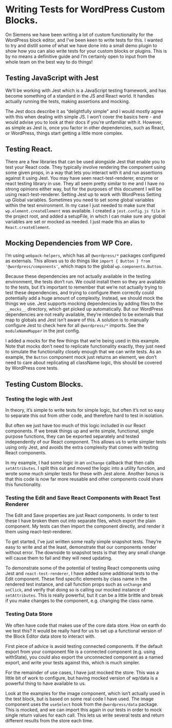 # Writing Tests for WordPress Custom Blocks.

On Siemens we have been writing a lot of custom functionality for the WordPress block editor, and I’ve been keen to write tests for this. I wanted to try and distill some of what we have done into a small demo plugin to show how you can also write tests for your custom blocks or plugins. This is by no means a definitive guide and I’m certainly open to input from the whole team on the best way to do things!

## Testing JavaScript with Jest

We’ll be working with Jest which is a JavaScript testing framework, and has become something of a standard in the JS and React world. It handles actually running the tests, making assertions and mocking. 

The Jest docs describe it as “delightfully simple" and I would mostly agree with this when dealing with simple JS. I won’t cover the basics here - and would advise you to look at their docs if you’re unfamiliar with it.  However, as simple as Jest is, once you factor in other dependencies, such as React, or WordPress, things start getting a little more complex.

## Testing React.

There are a few libraries that can be used alongside Jest that enable you to test your React code. They typically involve rendering the component using some given props, in a way that lets you interact with it and run assertions against it using Jest. You may have seen react-test-renderer, enzyme or react testing library in use. They all seem pretty similar to me and I have no strong opinions either way, but for the purposes of this document I will be using react-test-renderer. 
Setting Jest up to work with WordPress
Setting up Global variables.
Sometimes you need to set some global variables within the test environment. In my case I just needed to make sure that `wp.element.createElement` was available. I created a `jest.config.js file` in the project root, and added a setupFile, in which I can make sure any global variables are set or mocked as needed. I just made this an alias to `React.createElement`.

## Mocking Dependencies from WP Core.

I’m using `webpack-helpers`, which has all `@wordpress/*` packages configured as externals. This allows us to do things like `import { Button } from '@wordpress/components'`, which maps to the global `wp.components.Button`. 

Because these dependencies are not actually available in the testing environment, the tests don’t run. We could install them so they are available to the tests, but it’s important to remember that we’re not actually trying to test these dependencies, and trying to configure them correctly could potentially add a huge amount of complexity. Instead, we should mock the things we use. Jest supports mocking dependencies by adding files to the `__mocks__` directory, which get picked up automatically. But our WordPress dependencies are not really available, they’re intended to be externals that map to globals and Jest isn’t aware of this. A solution is to manually configure Jest to check here for all `@wordpress/*` imports. See the `moduleNameMapper` in the jest config.

I added a mocks for the few things that we’re being used in this example. Note that mocks don’t need to replicate functionality exactly, they just need to simulate the functionality closely enough that we can write tests. As an example, the `Button` component mock just returns an element, we don’t need to care about replicating all className logic, this should be covered by WordPress core tests. 

## Testing Custom Blocks.

### Testing the logic with Jest

In theory, it’s simple to write tests for simple logic, but often it’s not so easy to separate this out from other code, and therefore hard to test in isolation. 

But often we just have too much of this logic included in our React components. If we break things up and write simple, functional, single purpose functions, they can be exported separately and tested independently of our React component. This allows us to write simpler tests using only Jest, and avoids the extra complexity that comes with testing React components.

In my example, I had some logic in an `onChange` callback that then calls `setAttributes`. I split this out and moved the logic into a utility function, and wrote some much simpler tests for these with Jest alone. Another bonus is that this code is now far more reusable and other components could share this functionality.

### Testing the Edit and Save React Components with React Test Renderer

The Edit and Save properties are just React components. In order to test these I have broken them out into separate files, which export the plain component. My tests can then import the component directly, and render it them using react-test-renderer. 

To get started, I’ve just written some really simple snapshot tests. They’re easy to write and at the least, demonstrate that our components render without error. The downside to snapshot tests is that they any small change will cause them to fail and they will need updating. 

To demonstrate some of the potential of testing React components using Jest and `react-test-renderer`, I have added some additional tests to the Edit component. These find specific elements by class name in the rendered test instance, and call function props such as `onChange` and `onClick`, and verify that doing so is calling our mocked instance of `setAttributes`. This is really powerful, but it can be a little brittle and break if you make changes to the component, e.g. changing the class name.

### Testing Data Store

We often have code that makes use of the core data store. How on earth do we test this? It would be really hard for us to set up a functional version of the Block Editor data store to interact with.

First piece of advice is avoid testing connected components. If the default export from your component file is a connected component (e.g. using withState), you could also export the unconnected component as a named export, and write your tests against this, which is much simpler. 

For the remainder of use cases, I have just mocked the store. This was a little bit of work to configure, but having mocked version of wp/data is a powerful thing to have available to us.

Look at the examples for the image component, which isn’t actually used in the test block, but is based on some real code I have used. The image component uses the `useSelect` hook from the `@wordpress/data` package. This is mocked, and we can import this again in our tests in order to mock single return values for each call. This lets us write several tests and return different results from the store each time.



